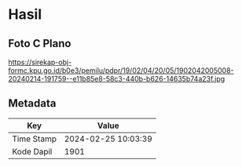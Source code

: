 # Hasil

## Foto C Plano

https://sirekap-obj-formc.kpu.go.id/b0e3/pemilu/pdpr/19/02/04/20/05/1902042005008-20240214-191759--e11b85e8-58c3-440b-b626-14635b74a23f.jpg


## Metadata

| Key        | Value               |
| ---------- | ------------------- |
| Time Stamp | 2024-02-25 10:03:39 |
| Kode Dapil | 1901                |



